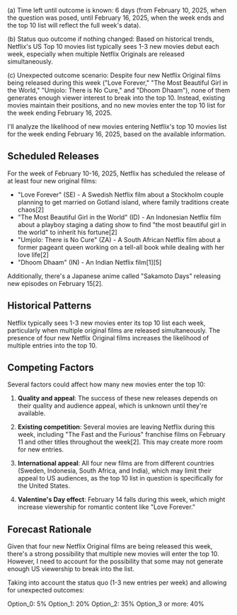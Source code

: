 (a) Time left until outcome is known: 6 days (from February 10, 2025, when the question was posed, until February 16, 2025, when the week ends and the top 10 list will reflect the full week's data).

(b) Status quo outcome if nothing changed: Based on historical trends, Netflix's US Top 10 movies list typically sees 1-3 new movies debut each week, especially when multiple Netflix Originals are released simultaneously.

(c) Unexpected outcome scenario: Despite four new Netflix Original films being released during this week ("Love Forever," "The Most Beautiful Girl in the World," "Umjolo: There is No Cure," and "Dhoom Dhaam"), none of them generates enough viewer interest to break into the top 10. Instead, existing movies maintain their positions, and no new movies enter the top 10 list for the week ending February 16, 2025.

I'll analyze the likelihood of new movies entering Netflix's top 10 movies list for the week ending February 16, 2025, based on the available information.

## Scheduled Releases

For the week of February 10-16, 2025, Netflix has scheduled the release of at least four new original films:

- "Love Forever" (SE) - A Swedish Netflix film about a Stockholm couple planning to get married on Gotland island, where family traditions create chaos[2]
- "The Most Beautiful Girl in the World" (ID) - An Indonesian Netflix film about a playboy staging a dating show to find "the most beautiful girl in the world" to inherit his fortune[2]
- "Umjolo: There is No Cure" (ZA) - A South African Netflix film about a former pageant queen working on a tell-all book while dealing with her love life[2]
- "Dhoom Dhaam" (IN) - An Indian Netflix film[1][5]

Additionally, there's a Japanese anime called "Sakamoto Days" releasing new episodes on February 15[2].

## Historical Patterns

Netflix typically sees 1-3 new movies enter its top 10 list each week, particularly when multiple original films are released simultaneously. The presence of four new Netflix Original films increases the likelihood of multiple entries into the top 10.

## Competing Factors

Several factors could affect how many new movies enter the top 10:

1. **Quality and appeal**: The success of these new releases depends on their quality and audience appeal, which is unknown until they're available.

2. **Existing competition**: Several movies are leaving Netflix during this week, including "The Fast and the Furious" franchise films on February 11 and other titles throughout the week[2]. This may create more room for new entries.

3. **International appeal**: All four new films are from different countries (Sweden, Indonesia, South Africa, and India), which may limit their appeal to US audiences, as the top 10 list in question is specifically for the United States.

4. **Valentine's Day effect**: February 14 falls during this week, which might increase viewership for romantic content like "Love Forever."

## Forecast Rationale

Given that four new Netflix Original films are being released this week, there's a strong possibility that multiple new movies will enter the top 10. However, I need to account for the possibility that some may not generate enough US viewership to break into the list.

Taking into account the status quo (1-3 new entries per week) and allowing for unexpected outcomes:

Option_0: 5%
Option_1: 20%
Option_2: 35%
Option_3 or more: 40%